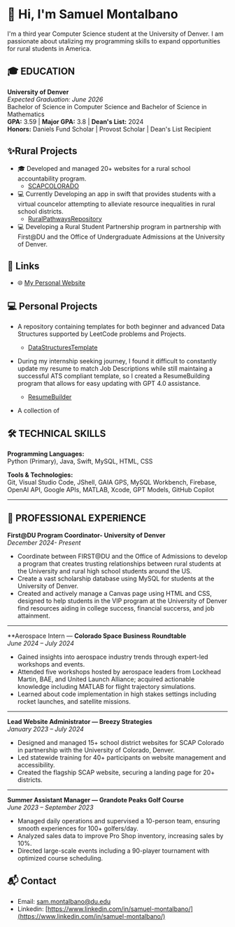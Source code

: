# 👋 Hi, I'm Samuel Montalbano

I'm a third year Computer Science student at the University of Denver. I am passionate about utalizing my programming skills to expand opportunities for rural students in America.


## 🎓 EDUCATION

**University of Denver**  
*Expected Graduation: June 2026*  
Bachelor of Science in Computer Science and Bachelor of Science in Mathematics  
**GPA:** 3.59 | **Major GPA:** 3.8 | **Dean's List:** 2024  
**Honors:** Daniels Fund Scholar | Provost Scholar | Dean's List Recipient


## ✨Rural Projects

- 🎓 Developed and managed 20+ websites for a rural school accountability program.
    - [SCAPCOLORADO](https://scapcolorado.com/)
- 💻 Currently Developing an app in swift that provides students with a virtual councelor attempting to alleviate resource inequalities in rural school districts.
    - [RuralPathwaysRepository](https://github.com/Sammontalbano22/RuralPathways)
- 💻 Developing a Rural Student Partnership program in partnership with First@DU and the Office of Undergraduate Admissions at the University of Denver.

  
## 🔗 Links
- 🌐 [My Personal Website](https://sammontalbano22.github.io/sammontalbanoportfolio/)


## 💻 Personal Projects

- A repository containing templates for both beginner and advanced Data Structures supported by LeetCode problems and Projects.
    - [DataStructuresTemplate](https://github.com/Sammontalbano22/DataStructureTemplates)

- During my internship seeking journey, I found it difficult to constantly update my resume to match Job Descriptions while still maintaing a successful ATS compliant template, so I created a ResumeBuilding program that allows for easy updating with GPT 4.0 assistance.
    - [ResumeBuilder](https://github.com/Sammontalbano22/PythonProjects/blob/main/resumebuilder.py)
 
- A collection of




## 🛠 TECHNICAL SKILLS

**Programming Languages:**  
Python (Primary), Java, Swift, MySQL, HTML, CSS  

**Tools & Technologies:**  
Git, Visual Studio Code, JShell, GAIA GPS, MySQL Workbench, Firebase, OpenAI API, Google APIs, MATLAB, Xcode, GPT Models, GitHub Copilot

---

## 💼 PROFESSIONAL EXPERIENCE

**First@DU Program Coordinator- University of Denver**  
*December 2024- Present*
- Coordinate between FIRST@DU and the Office of Admissions to develop a program that creates trusting relationships between rural students at the University and rural high school students around the US.
- Create a vast scholarship database using MySQL for students at the University of Denver.
- Created and actively manage a Canvas page using HTML and CSS, designed to help students in the VIP program at the University of Denver find resources aiding in college success, financial succerss, and job attainment.

---

**Aerospace Intern — **Colorado Space Business Roundtable**  
*June 2024 – July 2024*  
- Gained insights into aerospace industry trends through expert-led workshops and events.
- Attended five workshops hosted by aerospace leaders from Lockhead Martin, BAE, and United Launch Alliance; acquired actionable knowledge including MATLAB for flight trajectory simulations.
- Learned about code implementation in high stakes settings including rocket launches, and satellite missions.
  
---

**Lead Website Administrator — Breezy Strategies**  
*January 2023 – July 2024*  
- Designed and managed 15+ school district websites for SCAP Colorado in partnership with the University of Colorado, Denver.  
- Led statewide training for 40+ participants on website management and accessibility.  
- Created the flagship SCAP website, securing a landing page for 20+ districts.

---

**Summer Assistant Manager — Grandote Peaks Golf Course**  
*June 2023 – September 2023*  
- Managed daily operations and supervised a 10-person team, ensuring smooth experiences for 100+ golfers/day.  
- Analyzed sales data to improve Pro Shop inventory, increasing sales by 10%.  
- Directed large-scale events including a 90-player tournament with optimized course scheduling.




## 📬 Contact
- Email: sam.montalbano@du.edu
- Linkedin: [https://www.linkedin.com/in/samuel-montalbano/](https://www.linkedin.com/in/samuel-montalbano/)
